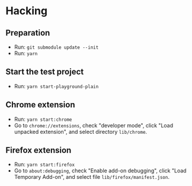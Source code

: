 # Hacking

## Preparation

- Run: `git submodule update --init`
- Run: `yarn`

## Start the test project

- Run: `yarn start-playground-plain`


## Chrome extension

- Run: `yarn start:chrome`
- Go to `chrome://extensions`, check "developer mode", click "Load unpacked extension", and select directory `lib/chrome`.
  
  
## Firefox extension

- Run: `yarn start:firefox`
- Go to `about:debugging`, check "Enable add-on debugging", click "Load Temporary Add-on", and select file `lib/firefox/manifest.json`.